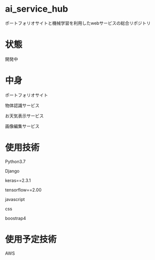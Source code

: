 # ai_service_hub
ポートフォリオサイトと機械学習を利用したwebサービスの総合リポジトリ
# 状態
開発中

# 中身
ポートフォリオサイト

物体認識サービス

お天気表示サービス

画像編集サービス

# 使用技術
Python3.7

Django

keras==2.3.1 

tensorflow==2.00

javascript

css

boostrap4

# 使用予定技術
AWS
